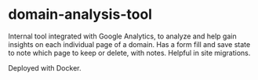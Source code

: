 # domain-analysis-tool
Internal tool integrated with Google Analytics, to analyze and help gain insights on each individual page of a domain. Has a form fill and save state to note which page to keep or delete, with notes. Helpful in site migrations.

Deployed with Docker.
